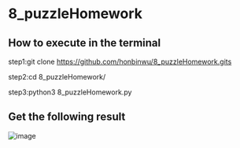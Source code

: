 # 8_puzzleHomework

## How to execute in the terminal

step1:git clone https://github.com/honbinwu/8_puzzleHomework.gits

step2:cd 8_puzzleHomework/

step3:python3 8_puzzleHomework.py

## Get the following result
![image]()
